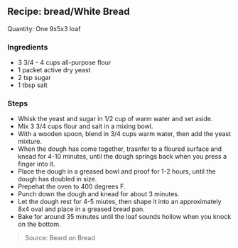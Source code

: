 ## Recipe: bread/White Bread
Quantity: One 9x5x3 loaf  

### Ingredients
 - 3 3/4 - 4 cups all-purpose flour
 - 1 packet active dry yeast
 - 2 tsp sugar
 - 1 tbsp salt

### Steps
 - Whisk the yeast and sugar in 1/2 cup of warm water and set aside.
 - Mix 3 3/4 cups flour and salt in a mixing bowl.
 - With a wooden spoon, blend in 3/4 cups warm water, then add the yeast mixture.
 - When the dough has come together, trasnfer to a floured surface and knead for 4-10 minutes, until the dough springs back when you press a finger into it.
 - Place the dough in a greased bowl and proof for 1-2 hours, until the dough has doubled in size.
 - Prepehat the oven to 400 degrees F.
 - Punch down the dough and knead for about 3 minutes.
 - Let the dough rest for 4-5 miutes, then shape it into an approximately 8x4 oval and place in a greased bread pan.
 - Bake for around 35 minutes until the loaf sounds hollow when you knock on the bottom.

> Source: Beard on Bread
